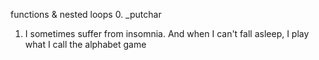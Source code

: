 functions & nested loops
0. _putchar
1. I sometimes suffer from insomnia. And when I can't fall asleep, I play what I call the alphabet game
